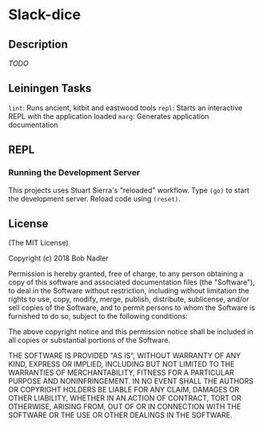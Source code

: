 # Slack-dice

## Description

*TODO*

## Leiningen Tasks

`lint`: Runs ancient, kitbit and eastwood tools
`repl`: Starts an interactive REPL with the application loaded
`marg`: Generates application documentation

## REPL
### Running the Development Server
This projects uses Stuart Sierra's "reloaded" workflow. Type `(go)` to start the development server. Reload code using `(reset)`.

## License
(The MIT License)

Copyright (c) 2018 Bob Nadler

Permission is hereby granted, free of charge, to any person obtaining a copy of this software and associated documentation files (the "Software"), to deal in the Software without restriction, including without limitation the rights to use, copy, modify, merge, publish, distribute, sublicense, and/or sell copies of the Software, and to permit persons to whom the Software is furnished to do so, subject to the following conditions:

The above copyright notice and this permission notice shall be included in all copies or substantial portions of the Software.

THE SOFTWARE IS PROVIDED "AS IS", WITHOUT WARRANTY OF ANY KIND, EXPRESS OR IMPLIED, INCLUDING BUT NOT LIMITED TO THE WARRANTIES OF MERCHANTABILITY, FITNESS FOR A PARTICULAR PURPOSE AND NONINFRINGEMENT. IN NO EVENT SHALL THE AUTHORS OR COPYRIGHT HOLDERS BE LIABLE FOR ANY CLAIM, DAMAGES OR OTHER LIABILITY, WHETHER IN AN ACTION OF CONTRACT, TORT OR OTHERWISE, ARISING FROM, OUT OF OR IN CONNECTION WITH THE SOFTWARE OR THE USE OR OTHER DEALINGS IN THE SOFTWARE.

